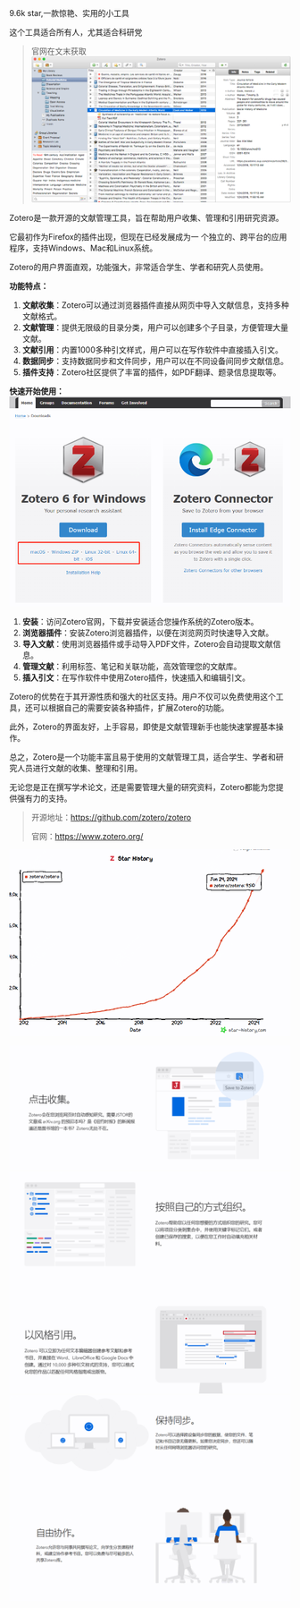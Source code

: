 9.6k star,一款惊艳、实用的小工具

这个工具适合所有人，尤其适合科研党
>官网在文末获取
![demo](image-1.png)


Zotero是一款开源的文献管理工具，旨在帮助用户收集、管理和引用研究资源。

它最初作为Firefox的插件出现，但现在已经发展成为一
个独立的、跨平台的应用程序，支持Windows、Mac和Linux系统。

Zotero的用户界面直观，功能强大，非常适合学生、学者和研究人员使用。

**功能特点：**
1. **文献收集**：Zotero可以通过浏览器插件直接从网页中导入文献信息，支持多种文献格式。
2. **文献管理**：提供无限级的目录分类，用户可以创建多个子目录，方便管理大量文献。
3. **文献引用**：内置1000多种引文样式，用户可以在写作软件中直接插入引文。
4. **数据同步**：支持数据同步和文件同步，用户可以在不同设备间同步文献信息。
5. **插件支持**：Zotero社区提供了丰富的插件，如PDF翻译、题录信息提取等。

**快速开始使用：**
![install](image-2.png)

1. **安装**：访问Zotero官网，下载并安装适合您操作系统的Zotero版本。
2. **浏览器插件**：安装Zotero浏览器插件，以便在浏览网页时快速导入文献。
3. **导入文献**：使用浏览器插件或手动导入PDF文件，Zotero会自动提取文献信息。
4. **管理文献**：利用标签、笔记和关联功能，高效管理您的文献库。
5. **插入引文**：在写作软件中使用Zotero插件，快速插入和编辑引文。

Zotero的优势在于其开源性质和强大的社区支持。用户不仅可以免费使用这个工具，还可以根据自己的需要安装各种插件，扩展Zotero的功能。

此外，Zotero的界面友好，上手容易，即使是文献管理新手也能快速掌握基本操作。

总之，Zotero是一个功能丰富且易于使用的文献管理工具，适合学生、学者和研究人员进行文献的收集、整理和引用。

无论您是正在撰写学术论文，还是需要管理大量的研究资料，Zotero都能为您提供强有力的支持。


>开源地址：https://github.com/zotero/zotero
>
>官网：https://www.zotero.org/

![github-star](image.png)


![alt text](image-3.png)
![alt text](image-4.png)
![alt text](image-5.png)